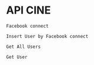 # API CINE

```
Facebook connect
```
```
Insert User by Facebook connect
```

```
Get All Users
```

```
Get User
```
